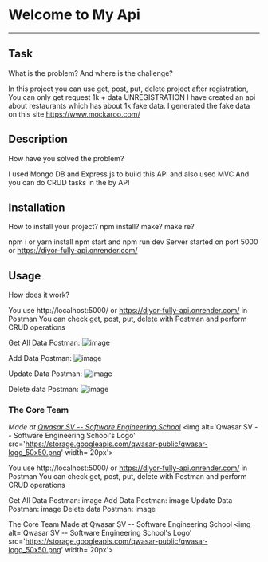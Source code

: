 # Welcome to My Api
***

## Task
What is the problem? And where is the challenge?

In this project you can use get, post, put, delete project after registration,
You can only get request 1k + data UNREGISTRATION
I have created an api about restaurants which has about 1k fake data. 
I generated the fake data on this site https://www.mockaroo.com/

## Description
How have you solved the problem?

I used Mongo DB and Express js to build this API and also used MVC
And you can do CRUD tasks in the by API

## Installation
How to install your project? npm install? make? make re?

npm i or yarn install 
npm start and npm run dev
Server started on port 5000 or https://diyor-fully-api.onrender.com/

## Usage
How does it work?
 
You use http://localhost:5000/ or https://diyor-fully-api.onrender.com/ in Postman
You can check get, post, put, delete with Postman
and perform CRUD operations

Get All Data Postman:
![image](https://github.com/DiyorbekAnorboyev/API/assets/116994144/340877c8-73f0-487a-85d3-787eca9c7f53)

Add Data Postman:
![image](https://github.com/DiyorbekAnorboyev/API/assets/116994144/b3619934-b176-4067-b92d-29525ea03dd6)

Update Data Postman:
![image](https://github.com/DiyorbekAnorboyev/API/assets/116994144/d2f2647f-2281-4ae1-a616-65f263e33f36)

Delete data Postman: 
![image](https://github.com/DiyorbekAnorboyev/API/assets/116994144/5c7a0f3d-7ec0-470d-b309-48bb0ed0e475)

### The Core Team


<span><i>Made at <a href='https://qwasar.io'>Qwasar SV -- Software Engineering School</a></i></span>
<span><img alt='Qwasar SV -- Software Engineering School's Logo' src='https://storage.googleapis.com/qwasar-public/qwasar-logo_50x50.png' width='20px'></span>

You use http://localhost:5000/ or https://diyor-fully-api.onrender.com/ in Postman You can check get, post, put, delete with Postman and perform CRUD operations

Get All Data Postman: image Add Data Postman: image Update Data Postman: image Delete data Postman: image

The Core Team
Made at Qwasar SV -- Software Engineering School <img alt='Qwasar SV -- Software Engineering School's Logo' src='https://storage.googleapis.com/qwasar-public/qwasar-logo_50x50.png' width='20px'>
